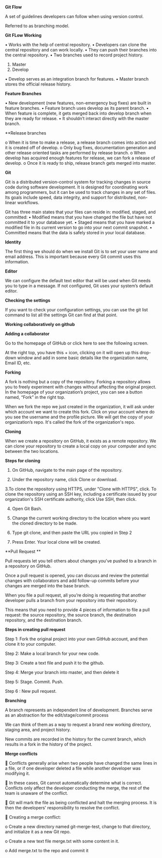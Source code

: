 **Git Flow**

A set of guidelines developers can follow when using version control.

Referred to as branching model.

**Git FLow Working**

•	Works with the help of central repository.
•	Developers can clone the central repository and can work locally.
•	They can push their branches into the central repository.
•	Two branches used to record project history.

1.	Master
2.	Develop
                 
•	Develop serves as an integration branch for features.
•	Master branch stores the official release history.

**Feature Branches**

•	New development (new features, non-emergency bug fixes) are built in feature branches.
•	Feature branch uses develop as its parent branch.
•	When feature is complete, it gets merged back into develop branch when they are ready for release.
•	It shouldn’t interact directly with the master branch.

**Release branches

o	When it is time to make a release, a release branch comes into action and it is created off of develop.
o	Only bug fixes, documentation generation and other release oriented tasks are performed by release branch.
o	When develop has acquired enough features for release, we can fork a release of develop.
o	Once it is ready to ship, release branch gets merged into master.

**Git**

Git is a distributed version-control system for tracking changes in source code during software development. It is designed for coordinating work among programmers, but it can be used to track changes in any set of files. Its goals include speed, data integrity, and support for distributed, non-linear workflows.

Git has three main states that your files can reside in: modified, staged, and committed:
•	Modified means that you have changed the file but have not committed it to your database yet.
•	Staged means that you have marked a modified file in its current version to go into your next commit snapshot.
•	Committed means that the data is safely stored in your local database.

**Identity**

The first thing we should do when we install Git is to set your user name and email address. This is important because every Git commit uses this information.

**Editor**
			
We can configure the default text editor that will be used when Git needs you to type in a message. If not configured, Git uses your system’s default editor.

**Checking the settings**

If you want to check your configuration settings, you can use the git list command to list all the settings Git can find at that point.

**Working collaboratively on github**

**Adding a collaborator**

Go to the homepage of GitHub or click here to see the following screen.

At the right top, you have this + icon, clicking on it will open up this drop-down window and add  in some basic details like the organization name, Email ID, etc.


**Forking**

A fork is nothing but a copy of the repository. 
Forking a repository allows you to freely experiment with changes without affecting the original project.
In the homepage of your organization’s project, you can see a button named, “Fork” in the right top.

When we fork the repo we just created in the organization, it will ask under which account we want to create this fork. 
Click on your account where do you see the username and the profile picture. We will get the copy of your organization’s repo. It's called the fork of the organization's repo.

**Cloning**

When we create a repository on GitHub, it exists as a remote repository. We can clone your repository to create a local copy on your computer and sync between the two locations.


**Steps for cloning**

1. On GitHub, navigate to the main page of the repository.

2. Under the repository name, click Clone or download.

3.To clone the repository using HTTPS, under "Clone with HTTPS", click. To clone the repository using an SSH key, including a certificate issued by your organization's SSH certificate authority, click Use SSH, then click.

4. Open Git Bash.

5. Change the current working directory to the location where you want the cloned directory to be made.

6. Type git clone, and then paste the URL you copied in Step 2

7. Press Enter. Your local clone will be created.

**Pull Request **

Pull requests let you tell others about changes you've pushed to a branch in a repository on GitHub. 

Once a pull request is opened, you can discuss and review the potential changes with collaborators and add follow-up commits before your changes are merged into the base branch.


When you file a pull request, all you’re doing is requesting that another developer pulls a branch from your repository into their repository. 

This means that you need to provide 4 pieces of information to file a pull request: the source repository, the source branch, the destination repository, and the destination branch.

**Steps in creating pull request**

Step 1: Fork the original project into your own GitHub account, and then clone it to your computer.

Step 2: Make a local branch for your new code.

Step 3: Create a text file and push it to the github.

Step 4: Merge your branch into master, and then delete it

Step 5: Stage. Commit. Push.

Step 6 : New pull request.

**Branching**

A branch represents an independent line of development. Branches serve as an abstraction for the edit/stage/commit process
 
We can think of them as a way to request a brand new working directory, staging area, and project history. 

New commits are recorded in the history for the current branch, which results in a fork in the history of the project.

**Merge conflicts**

	Conflicts generally arise when two people have changed the same lines in a file, or if one developer deleted a file while another developer was modifying it.

	 In these cases, Git cannot automatically determine what is correct. Conflicts only affect the developer conducting the merge, the rest of the team is unaware of the conflict. 

	Git will mark the file as being conflicted and halt the merging process. It is then the developers' responsibility to resolve the conflict.


	Creating a merge conflict:

o	Create a new directory named git-merge-test, change to that directory, and initialize it as a new Git repo.

o	Create a new text file merge.txt with some content in it.

o	Add merge.txt to the repo and commit it
